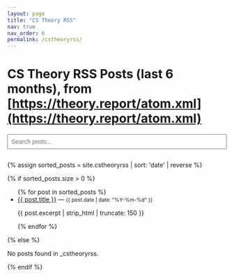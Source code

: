 ```yaml
---
layout: page
title: "CS Theory RSS"
nav: true
nav_order: 6
permalink: /cstheoryrss/
---
```


# CS Theory RSS Posts (last 6 months), from [https://theory.report/atom.xml](https://theory.report/atom.xml)

<input type="text" id="search-box" placeholder="Search posts..." style="margin-bottom: 1em; width: 100%; padding: 0.5em; font-size: 1em;">

{% assign sorted_posts = site.cstheoryrss | sort: 'date' | reverse %}

{% if sorted_posts.size > 0 %}
  <ul id="posts-list">
    {% for post in sorted_posts %}
      <li>
        <a href="{{ post.url }}">{{ post.title }}</a> — <small>{{ post.date | date: "%Y-%m-%d" }}</small>
        <p>{{ post.excerpt | strip_html | truncate: 150 }}</p>
      </li>
    {% endfor %}
  </ul>
{% else %}
  <p>No posts found in _cstheoryrss.</p>
{% endif %}

<script src="https://unpkg.com/lunr/lunr.js"></script>
<script>
  const posts = [
    {% for post in sorted_posts %}
    {
      "title": {{ post.title | jsonify }},
      "url": {{ post.url | jsonify }},
      "content": {{ post.content | strip_html | jsonify }}
    }{% unless forloop.last %},{% endunless %}
    {% endfor %}
  ];

  const idx = lunr(function () {
    this.ref('url')
    this.field('title', {boost: 10})
    this.field('content')

    posts.forEach(function (doc) {
      this.add(doc)
    }, this)
  });

  const searchBox = document.getElementById('search-box');
  const postsList = document.getElementById('posts-list');

  function renderPosts(postsArray) {
    if (postsArray.length === 0) {
      postsList.innerHTML = '<li>No results found</li>';
      return;
    }
    postsList.innerHTML = postsArray.map(p => {
      // p could be a post object or a search result ref
      if (p.url) {
        // full post object
        return `<li><a href="${p.url}">${p.title}</a> — <small></small></li>`;
      } else {
        // search result ref (with ref)
        const post = posts.find(post => post.url === p.ref);
        if (post) {
          return `<li><a href="${post.url}">${post.title}</a></li>`;
        }
        return '';
      }
    }).join('');
  }

  // Initially show all posts:
  renderPosts(posts);

  searchBox.addEventListener('input', function () {
    let query = this.value.trim().toLowerCase();

    if (query === "") {
      renderPosts(posts);
      return;
    }

    let results = idx.search(query);
    if (results.length === 0) {
      // Try wildcard fallback
      const wildcardQuery = query.split(/\s+/).map(term => term + '*').join(' ');
      results = idx.search(wildcardQuery);
    }

    renderPosts(results);
  });
</script>

